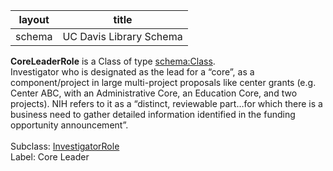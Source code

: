 | layout| title |
| ------------- |:-------------:|
| schema     | UC Davis Library Schema    |

**CoreLeaderRole** is a Class of type [schema:Class](http://schema.org/Class). <br /> 
Investigator who is designated as the lead for a “core”, as a component/project in large multi-project proposals like center grants (e.g. Center ABC, with an Administrative Core, an Education Core, and two projects). NIH refers to it as a “distinct, reviewable part…for which there is a business need to gather detailed information identified in the funding opportunity announcement”.<br /><br />
Subclass: [InvestigatorRole](http://vivoweb.org/ontology/core#InvestigatorRole)<br /> Label: Core Leader<br /> 
